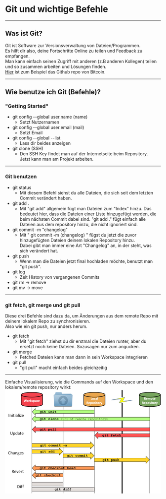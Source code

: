 # Git und wichtige Befehle

- - -

## Was ist Git?
 Git ist Software zur Versionsverwaltung von Dateien/Programmen.\
 Es hilft dir also, deine Fortschritte Online zu teilen und Feedback
 zu empfangen.\
 Man kann einfach seinen Zugriff mit anderen (z.B anderen Kollegen) teilen
 und so zusammen arbeiten und Lösungen finden.\
 [Hier](https://github.com/bitcoin/bitcoin) ist zum Beispiel das Github repo von Bitcoin.

- - -

## Wie benutze ich Git (Befehle)?
 
### "Getting Started"
- git config --global user.name (name)
  - Setzt Nutzernamen
- git config --global user.email (mail)
  - Setzt Email
- git config --global --list
  - Lass dir beides anzeigen
- git clone (SSH)
  - Den SSH Key findet man auf der Internetseite beim Repository.\
  Jetzt kann man am Projekt arbeiten.

- - -

### Git benutzen

- git status
  - Mit diesem Befehl siehst du alle Dateien,
  die sich seit dem letzten Commit verändert haben.
- git add .
  - Mit "git add" allgemein fügt man Dateien zum "Index" hinzu.
  Das bedeutet hier, dass die Dateien einer Liste hinzugefügt werden,
  die beim nächsten Commit dabei sind. "git add ." fügt einfach alle Dateien
  aus dem repository hinzu, die nicht ignoriert sind.
- git commit -m "changelog"
  - Mit " git commit -m (changelog) " fügst du jetzt die zuvor hinzugefügten Dateien
  deinem lokalen Repository hinzu.\
  Dabei gibt man immer eine Art "Changelog" an, in der steht, was sich verändert hat.
- git push
  - Wenn man die Dateien jetzt final hochladen möchte, benutzt man "git push".
- git log
  - Zeit History von vergangenen Commits
- git rm -> remove
- git mv -> move

- - -

### git fetch, git merge und git pull
Diese drei Befehle sind dazu da, um Änderungen aus dem remote Repo mit
deinem lokalem Repo zu synchronisieren.\
Also wie ein git push, nur anders herum.
- git fetch
  - Mit "git fetch" ziehst du dir erstmal die Dateien runter,
  aber du ersetzt noch keine Dateien. Sozusagen nur zum angucken.
- git merge
  - Fetched Dateien kann man dann in sein Workspace integrieren
- git pull
  - "git pull" macht einfach beides gleichzeitig

- - -
Einfache Visualisierung, wie die Commands auf den Workspace und
den lokalem/remote repository wirkt:\
![visualisierung](../imgs/visualisierung.png)



